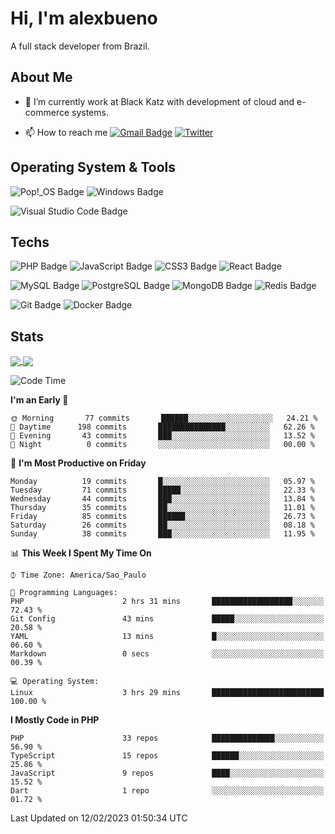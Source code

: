 # Hi, I'm alexbueno

A full stack developer from Brazil.

## About Me

- 🌱 I’m currently work at Black Katz with development of cloud and e-commerce systems.

- 📫 How to reach me [![Gmail Badge](https://img.shields.io/badge/-gmail-c14438?style=for-the-badge&logo=Gmail&logoColor=ffffff)](mailto:alexsandrofbueno@gmail.com) [![Twitter](https://img.shields.io/badge/twitter-1DA1F2.svg?style=for-the-badge&logo=twitter&logoColor=ffffff)](https://twitter.com/Alex_Bueno_7)

## Operating System & Tools

![Pop!_OS Badge](https://img.shields.io/badge/Pop!__OS-48B9C7?logo=popos&logoColor=fff&style=flat)
![Windows Badge](https://img.shields.io/badge/Windows-0078D6?logo=windows&logoColor=fff&style=flat)

![Visual Studio Code Badge](https://img.shields.io/badge/Visual%20Studio%20Code-007ACC?logo=visualstudiocode&logoColor=fff&style=flat)

## Techs

![PHP Badge](https://img.shields.io/badge/PHP-777BB4?logo=php&logoColor=fff&style=flat)
![JavaScript Badge](https://img.shields.io/badge/JavaScript-F7DF1E?logo=javascript&logoColor=000&style=flat)
![CSS3 Badge](https://img.shields.io/badge/CSS3-1572B6?logo=css3&logoColor=fff&style=flat)
![React Badge](https://img.shields.io/badge/React-61DAFB?logo=react&logoColor=000&style=flat)

![MySQL Badge](https://img.shields.io/badge/MySQL-4479A1?logo=mysql&logoColor=fff&style=flat)
![PostgreSQL Badge](https://img.shields.io/badge/PostgreSQL-4169E1?logo=postgresql&logoColor=fff&style=flat)
![MongoDB Badge](https://img.shields.io/badge/MongoDB-47A248?logo=mongodb&logoColor=fff&style=flat)
![Redis Badge](https://img.shields.io/badge/Redis-DC382D?logo=redis&logoColor=fff&style=flat)

![Git Badge](https://img.shields.io/badge/Git-F05032?logo=git&logoColor=fff&style=flat)
![Docker Badge](https://img.shields.io/badge/Docker-2496ED?logo=docker&logoColor=fff&style=flat)


## Stats

<a href="https://github.com/anuraghazra/github-readme-stats">
  <img align="center" src="https://github-readme-stats.vercel.app/api?username=alexbueno7&hide=contribs,prs&show_icons=true&theme=radical" />
</a>
<a href="https://github.com/anuraghazra/convoychat">
  <img align="center" src="https://github-readme-stats.vercel.app/api/top-langs/?username=alexbueno7" />
</a>

<!--START_SECTION:waka-->
![Code Time](http://img.shields.io/badge/Code%20Time-683%20hrs%2024%20mins-blue)

**I'm an Early 🐤** 

```text
🌞 Morning       77 commits       ██████░░░░░░░░░░░░░░░░░░░   24.21 % 
🌆 Daytime      198 commits       ███████████████░░░░░░░░░░   62.26 % 
🌃 Evening       43 commits       ███░░░░░░░░░░░░░░░░░░░░░░   13.52 % 
🌙 Night          0 commits       ░░░░░░░░░░░░░░░░░░░░░░░░░   00.00 % 

```
📅 **I'm Most Productive on Friday** 

```text
Monday          19 commits       █░░░░░░░░░░░░░░░░░░░░░░░░   05.97 % 
Tuesday         71 commits       █████░░░░░░░░░░░░░░░░░░░░   22.33 % 
Wednesday       44 commits       ███░░░░░░░░░░░░░░░░░░░░░░   13.84 % 
Thursday        35 commits       ██░░░░░░░░░░░░░░░░░░░░░░░   11.01 % 
Friday          85 commits       ██████░░░░░░░░░░░░░░░░░░░   26.73 % 
Saturday        26 commits       ██░░░░░░░░░░░░░░░░░░░░░░░   08.18 % 
Sunday          38 commits       ███░░░░░░░░░░░░░░░░░░░░░░   11.95 % 

```


📊 **This Week I Spent My Time On** 

```text
⌚︎ Time Zone: America/Sao_Paulo

💬 Programming Languages: 
PHP                      2 hrs 31 mins       ██████████████████░░░░░░░   72.43 % 
Git Config               43 mins             █████░░░░░░░░░░░░░░░░░░░░   20.58 % 
YAML                     13 mins             █░░░░░░░░░░░░░░░░░░░░░░░░   06.60 % 
Markdown                 0 secs              ░░░░░░░░░░░░░░░░░░░░░░░░░   00.39 % 

💻 Operating System: 
Linux                    3 hrs 29 mins       █████████████████████████   100.00 % 

```

**I Mostly Code in PHP** 

```text
PHP                      33 repos            ██████████████░░░░░░░░░░░   56.90 % 
TypeScript               15 repos            ██████░░░░░░░░░░░░░░░░░░░   25.86 % 
JavaScript               9 repos             ████░░░░░░░░░░░░░░░░░░░░░   15.52 % 
Dart                     1 repo              ░░░░░░░░░░░░░░░░░░░░░░░░░   01.72 % 

```



 Last Updated on 12/02/2023 01:50:34 UTC
<!--END_SECTION:waka-->
